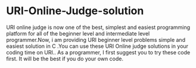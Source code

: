 # URI-Online-Judge-solution
URI online judge is now one of the best, simplest and easiest programming platform for all of the beginner level and intermediate level programmer.Now, i am providing URI beginner level problems simple and easiest solution in C .You can use these URI Online judge solutions in your coding time on URI.. As a programmer, I first suggest you to try these code first. It will be the best if you do your own code.
